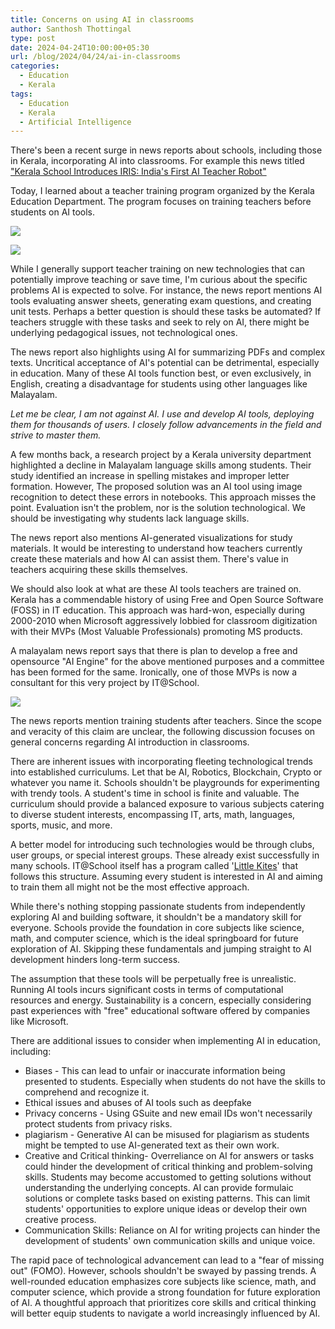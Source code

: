 ```yaml
---
title: Concerns on using AI in classrooms
author: Santhosh Thottingal
type: post
date: 2024-04-24T10:00:00+05:30
url: /blog/2024/04/24/ai-in-classrooms
categories:
  - Education
  - Kerala
tags:
  - Education
  - Kerala
  - Artificial Intelligence
---
```


There's been a recent surge in news reports about schools, including those in Kerala, incorporating AI into classrooms. For example this news titled ["Kerala School Introduces IRIS: India's First AI Teacher Robot"](http://timesofindia.indiatimes.com/articleshow/108292074.cms?fbclid=IwAR0weo53MGI27omxVOwR1CbBQiB5lCauL_TbDS4ypkjS_cqgFur2oIC_NiA)

Today, I learned about a teacher training program organized by the Kerala Education Department. The program focuses on training teachers before students on AI tools.

![](/wp-content/uploads/2024/04/ai-in-schools.jpeg)

![](/wp-content/uploads/2024/04/ai-in-schools-express.jpeg)

While I generally support teacher training on new technologies that can potentially improve teaching or save time, I'm curious about the specific problems AI is expected to solve. For instance, the news report mentions AI tools evaluating answer sheets, generating exam questions, and creating unit tests.  Perhaps a better question is should these tasks be automated?  If teachers struggle with these tasks and seek to rely on AI, there might be underlying pedagogical issues, not technological ones.

The news report also highlights using AI for summarizing PDFs and complex texts.  Uncritical acceptance of AI's potential can be detrimental, especially in education.  Many of these AI tools function best, or even exclusively, in English, creating a disadvantage for students using other languages like Malayalam.

*Let me be clear, I am not against AI. I use and develop AI tools, deploying them for thousands of users.  I closely follow advancements in the field and strive to master them.*

A few months back, a research project by a Kerala university department highlighted a decline in Malayalam language skills among students.  Their study identified an increase in spelling mistakes and improper letter formation. However, The proposed solution was an AI tool using image recognition to detect these errors in notebooks.  This approach misses the point. Evaluation isn't the problem, nor is the solution technological.  We should be investigating why students lack language skills.

The news report also mentions AI-generated visualizations for study materials.  It would be interesting to understand how teachers currently create these materials and how AI can assist them. There's value in teachers acquiring these skills themselves.

We should also look at what are these AI tools teachers are trained on. Kerala has a commendable history of using Free and Open Source Software (FOSS) in IT education. This approach was hard-won, especially during 2000-2010 when Microsoft aggressively lobbied for classroom digitization with their MVPs (Most Valuable Professionals) promoting MS products.

A malayalam news report says that there is plan to develop a free and opensource "AI Engine" for the above mentioned purposes and a committee has been formed for the same. Ironically, one of those MVPs is now a consultant for this very project by IT@School.

![](/wp-content/uploads/2024/04/ai-in-schools-mb.jpeg)

The news reports mention training students after teachers.  Since the scope and veracity of this claim are unclear, the following discussion focuses on general concerns regarding AI introduction in classrooms.

There are inherent issues with incorporating fleeting technological trends into established curriculums. Let that be AI, Robotics, Blockchain, Crypto or whatever you name it.  Schools shouldn't be playgrounds for experimenting with trendy tools.  A student's time in school is finite and valuable.  The curriculum should provide a balanced exposure to various subjects catering to diverse student interests, encompassing IT, arts, math, languages, sports, music, and more.

A better model for introducing such technologies would be through clubs, user groups, or special interest groups.  These already exist successfully in many schools. IT@School itself has a program called '[Little Kites](https://kite.kerala.gov.in/lkms/)' that follows this structure.  Assuming every student is interested in AI and aiming to train them all might not be the most effective approach.

While there's nothing stopping passionate students from independently exploring AI and building software, it shouldn't be a mandatory skill for everyone.  Schools provide the foundation in core subjects like science, math, and computer science, which is the ideal springboard for future exploration of AI.  Skipping these fundamentals and jumping straight to AI development hinders long-term success.

The assumption that these tools will be perpetually free is unrealistic.  Running AI tools incurs significant costs in terms of computational resources and energy. Sustainability is a concern, especially considering past experiences with "free" educational software offered by companies like Microsoft.

There are additional issues to consider when implementing AI in education, including:

* Biases - This can lead to unfair or inaccurate information being presented to students. Especially when students do not have the skills to comprehend and recognize it.
* Ethical issues and abuses of AI tools such as deepfake
* Privacy concerns - Using GSuite and new email IDs won't necessarily protect students from privacy risks.
* plagiarism - Generative AI can be misused for plagiarism as students might be tempted to use AI-generated text as their own work.
* Creative and Critical thinking-  Overreliance on AI for answers or tasks could hinder the development of critical thinking and problem-solving skills. Students may become accustomed to getting solutions without understanding the underlying concepts. AI can provide formulaic solutions or complete tasks based on existing patterns. This can limit students' opportunities to explore unique ideas or develop their own creative process.
* Communication Skills: Reliance on AI for writing projects can hinder the development of students' own communication skills and unique voice.

The rapid pace of technological advancement can lead to a "fear of missing out" (FOMO).  However, schools shouldn't be swayed by passing trends.  A well-rounded education emphasizes core subjects like science, math, and computer science, which provide a strong foundation for future exploration of AI. A thoughtful approach that prioritizes core skills and critical thinking will better equip students to navigate a world increasingly influenced by AI.

